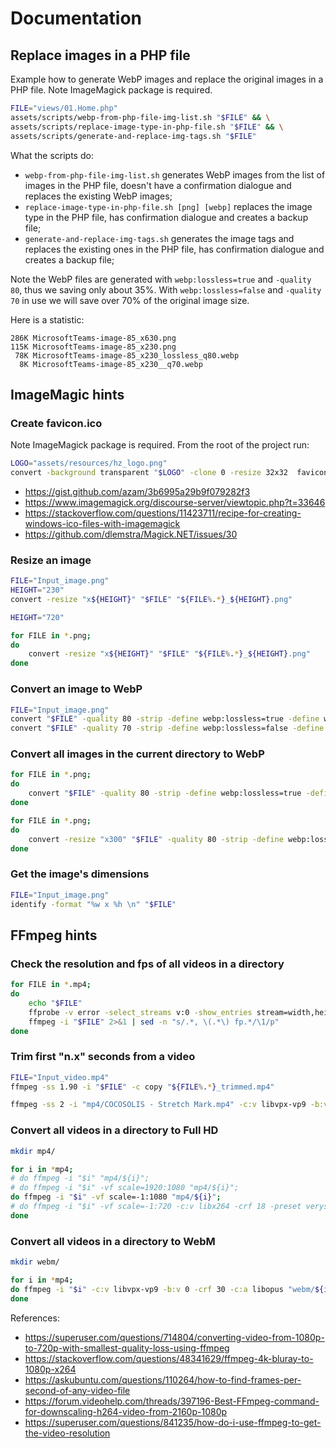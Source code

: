 # Documentation

## Replace images in a PHP file

Example how to generate WebP images and replace the original images in a PHP file. Note ImageMagick package is required.

```bash
FILE="views/01.Home.php"
assets/scripts/webp-from-php-file-img-list.sh "$FILE" && \
assets/scripts/replace-image-type-in-php-file.sh "$FILE" && \
assets/scripts/generate-and-replace-img-tags.sh "$FILE"
```

What the scripts do:

* `webp-from-php-file-img-list.sh` generates WebP images from the list of images in the PHP file, doesn't have a confirmation dialogue and replaces the existing WebP images;
* `replace-image-type-in-php-file.sh [png] [webp]` replaces the image type in the PHP file, has confirmation dialogue and creates a backup file;
* `generate-and-replace-img-tags.sh` generates the image tags and replaces the existing ones in the PHP file, has confirmation dialogue and creates a backup file;

Note the WebP files are generated with `webp:lossless=true` and `-quality 80`, thus we saving only about 35%. With `webp:lossless=false` and `-quality 70` in use we will save over 70% of the original image size.

Here is a statistic:

```text
286K MicrosoftTeams-image-85_x630.png
115K MicrosoftTeams-image-85_x230.png
 78K MicrosoftTeams-image-85_x230_lossless_q80.webp
  8K MicrosoftTeams-image-85_x230__q70.webp
```

## ImageMagic hints

### Create favicon.ico

Note ImageMagick package is required. From the root of the project run:

```bash
LOGO="assets/resources/hz_logo.png"
convert -background transparent "$LOGO" -clone 0 -resize 32x32  favicon.ico
```

* <https://gist.github.com/azam/3b6995a29b9f079282f3>
* <https://www.imagemagick.org/discourse-server/viewtopic.php?t=33646>
* <https://stackoverflow.com/questions/11423711/recipe-for-creating-windows-ico-files-with-imagemagick>
* <https://github.com/dlemstra/Magick.NET/issues/30>

### Resize an image

```bash
FILE="Input_image.png"
HEIGHT="230"
convert -resize "x${HEIGHT}" "$FILE" "${FILE%.*}_${HEIGHT}.png"
```

```bash
HEIGHT="720"

for FILE in *.png;
do
    convert -resize "x${HEIGHT}" "$FILE" "${FILE%.*}_${HEIGHT}.png"
done
```

### Convert an image to WebP

```bash
FILE="Input_image.png"
convert "$FILE" -quality 80 -strip -define webp:lossless=true -define webp:method=4 "${FILE%.*}.webp"
convert "$FILE" -quality 70 -strip -define webp:lossless=false -define webp:method=4 "${FILE%.*}.webp"
```

### Convert all images in the current directory to WebP

```bash
for FILE in *.png;
do
    convert "$FILE" -quality 80 -strip -define webp:lossless=true -define webp:method=4 "${FILE%.*}.webp"
done
```

```bash
for FILE in *.png;
do
    convert -resize "x300" "$FILE" -quality 80 -strip -define webp:lossless=true -define webp:method=4 "../webp-thumb/${FILE%.*}.webp"
done
```

### Get the image's dimensions

```bash
FILE="Input_image.png"
identify -format "%w x %h \n" "$FILE"
```

## FFmpeg hints

### Check the resolution and fps of all videos in a directory

```bash
for FILE in *.mp4;
do
    echo "$FILE"
    ffprobe -v error -select_streams v:0 -show_entries stream=width,height -of csv=s=x:p=0 "$FILE"
    ffmpeg -i "$FILE" 2>&1 | sed -n "s/.*, \(.*\) fp.*/\1/p"
done
```

### Trim first "n.x" seconds from a video

```bash
FILE="Input_video.mp4"
ffmpeg -ss 1.90 -i "$FILE" -c copy "${FILE%.*}_trimmed.mp4"
```

```bash
ffmpeg -ss 2 -i "mp4/COCOSOLIS - Stretch Mark.mp4" -c:v libvpx-vp9 -b:v 0 -crf 30 -c:a libopus "webm/COCOSOLIS - Stretch Mark.webm"
```

### Convert all videos in a directory to Full HD

```bash
mkdir mp4/

for i in *mp4; 
# do ffmpeg -i "$i" "mp4/${i}"; 
# do ffmpeg -i "$i" -vf scale=1920:1080 "mp4/${i}"; 
do ffmpeg -i "$i" -vf scale=-1:1080 "mp4/${i}"; 
# do ffmpeg -i "$i" -vf scale=-1:720 -c:v libx264 -crf 18 -preset veryslow -c:a copy "mp4/${i}"
done
```

### Convert all videos in a directory to WebM

```bash
mkdir webm/

for i in *mp4;
do ffmpeg -i "$i" -c:v libvpx-vp9 -b:v 0 -crf 30 -c:a libopus "webm/${i%.*}.webm";
done
```

References:

* <https://superuser.com/questions/714804/converting-video-from-1080p-to-720p-with-smallest-quality-loss-using-ffmpeg>
* <https://stackoverflow.com/questions/48341629/ffmpeg-4k-bluray-to-1080p-x264>
* <https://askubuntu.com/questions/110264/how-to-find-frames-per-second-of-any-video-file>
* <https://forum.videohelp.com/threads/397196-Best-FFmpeg-command-for-downscaling-h264-video-from-2160p-1080p>
* <https://superuser.com/questions/841235/how-do-i-use-ffmpeg-to-get-the-video-resolution>
